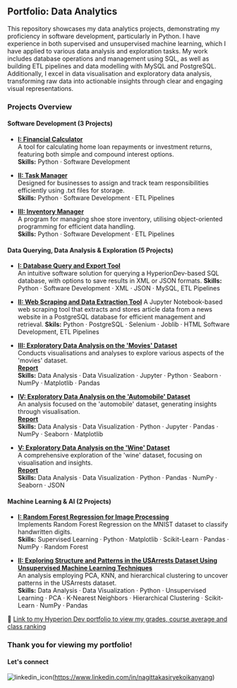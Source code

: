 ## Portfolio: Data Analytics

This repository showcases my data analytics projects, demonstrating my proficiency in software development, particularly in Python. I have experience in both supervised and unsupervised machine learning, which I have applied to various data analysis and exploration tasks. My work includes database operations and management using SQL, as well as building ETL pipelines and data modelling with MySQL and PostgreSQL. Additionally, I excel in data visualisation and exploratory data analysis, transforming raw data into actionable insights through clear and engaging visual representations.  

### Projects Overview  

#### Software Development (3 Projects)
- **[I: Financial Calculator](https://github.com/nagittakk/data-analytics-portfolio/blob/main/Software%20Development/Finance_Calc.py)**  
  A tool for calculating home loan repayments or investment returns, featuring both simple and compound interest options.  
  **Skills:** Python · Software Development

- **[II: Task Manager](https://github.com/nagittakk/data-analytics-portfolio/blob/main/Software%20Development/Task_Manager.py)**  
  Designed for businesses to assign and track team responsibilities efficiently using .txt files for storage.  
  **Skills:** Python · Software Development · ETL Pipelines

- **[III: Inventory Manager](https://github.com/nagittakk/data-analytics-portfolio/blob/main/Software%20Development/Inventory_Manager.py)**  
  A program for managing shoe store inventory, utilising object-oriented programming for efficient data handling.  
  **Skills:** Python · Software Development · ETL Pipelines

#### Data Querying, Data Analysis & Exploration (5 Projects)
- **[I: Database Query and Export Tool](https://github.com/nagittakk/data-analytics-portfolio/blob/main/Database%20Querying%2C%20Data%20Analysis%20%26%20Exploration/database_query_export_tool.ipynb)**  
  An intuitive software solution for querying a HyperionDev-based SQL database, with options to save results in XML or JSON formats.
  **Skills:** Python · Software Development · XML · JSON · MySQL, ETL Pipelines

- **[II: Web Scraping and Data Extraction Tool](https://github.com/nagittakk/data-analytics-portfolio/blob/main/Database%20Querying%2C%20Data%20Analysis%20%26%20Exploration/web_scraping_data_extraction_tool_postgreSQL.ipynb)**
 A Jupyter Notebook-based web scraping tool that extracts and stores article data from a news website in a PostgreSQL database for efficient management and retrieval.
 **Skils:** Python · PostgreSQL · Selenium · Joblib · HTML Software Development, ETL Pipelines

- **[III: Exploratory Data Analysis on the 'Movies' Dataset](https://github.com/nagittakk/data-analytics-portfolio/blob/main/Database%20Querying%2C%20Data%20Analysis%20%26%20Exploration/movies_eda_exploration.ipynb)**  
  Conducts visualisations and analyses to explore various aspects of the 'movies' dataset.  
  **[Report](https://github.com/nagittakk/data-analytics-portfolio/blob/main/Database%20Querying%2C%20Data%20Analysis%20%26%20Exploration/movies_eda_doc.pdf)**  
  **Skills:** Data Analysis · Data Visualization · Jupyter · Python · Seaborn · NumPy · Matplotlib · Pandas  

- **[IV: Exploratory Data Analysis on the 'Automobile' Dataset](https://github.com/nagittakk/data-analytics-portfolio/blob/main/Database%20Querying%2C%20Data%20Analysis%20%26%20Exploration/automobile_eda_exploration.ipynb)**  
  An analysis focused on the 'automobile' dataset, generating insights through visualisation.  
  **[Report](https://github.com/nagittakk/data-analytics-portfolio/blob/main/Database%20Querying%2C%20Data%20Analysis%20%26%20Exploration/automobile_eda_doc.pdf)**  
  **Skills:** Data Analysis · Data Visualization · Python · Jupyter · Pandas · NumPy · Seaborn · Matplotlib 

- **[V: Exploratory Data Analysis on the 'Wine' Dataset](https://github.com/nagittakk/data-analytics-portfolio/blob/main/Database%20Querying%2C%20Data%20Analysis%20%26%20Exploration/wine_eda_exploration.ipynb)**  
  A comprehensive exploration of the 'wine' dataset, focusing on visualisation and insights.  
  **[Report](https://github.com/nagittakk/data-analytics-portfolio/blob/main/Database%20Querying%2C%20Data%20Analysis%20%26%20Exploration/wine_eda_doc.pdf)**  
  **Skills:** Data Analysis · Data Visualization · Python · Pandas · NumPy · Seaborn · JSON 

#### Machine Learning & AI (2 Projects)
- **[I: Random Forest Regression for Image Processing](https://github.com/nagittakk/data-analytics-portfolio/blob/main/Machine%20Learning%20%26%20AI/random_forest_handwritten_digit_classification.ipynb)**  
  Implements Random Forest Regression on the MNIST dataset to classify handwritten digits.  
  **Skills:** Supervised Learning · Python · Matplotlib · Scikit-Learn · Pandas · NumPy · Random Forest

- **[II: Exploring Structure and Patterns in the USArrests Dataset Using Unsupervised Machine Learning Techniques](https://github.com/nagittakk/data-analytics-portfolio/blob/main/Machine%20Learning%20%26%20AI/unsupervised_ml_clustering_analysis.ipynb)**  
  An analysis employing PCA, KNN, and hierarchical clustering to uncover patterns in the USArrests dataset.  
  **Skills:** Data Analysis · Data Visualization · Python · Unsupervised Learning · PCA · K-Nearest Neighbors · Hierarchical Clustering · Scikit-Learn · NumPy · Pandas 
 

🔗 [Link to my Hyperion Dev portfolio to view my grades, course average and class ranking](https://www.hyperiondev.com/portfolio/NK23110009394/)

### Thank you for viewing my portfolio!

#### Let's connect

![linkedin_icon](https://github.com/user-attachments/assets/ff464972-4ef7-4e52-9880-3b189aed57b5)(https://www.linkedin.com/in/nagittakasiryekoikanyang)  


